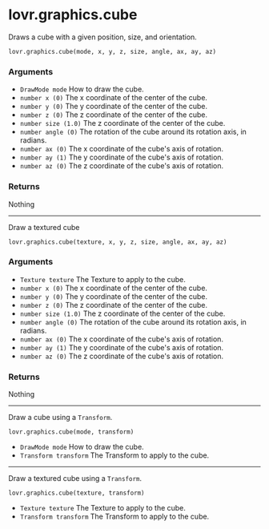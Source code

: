 <!--
category: reference
-->

lovr.graphics.cube
===

Draws a cube with a given position, size, and orientation.

    lovr.graphics.cube(mode, x, y, z, size, angle, ax, ay, az)

### Arguments

- `DrawMode mode` How to draw the cube.
- `number x (0)` The x coordinate of the center of the cube.
- `number y (0)` The y coordinate of the center of the cube.
- `number z (0)` The z coordinate of the center of the cube.
- `number size (1.0)` The z coordinate of the center of the cube.
- `number angle (0)` The rotation of the cube around its rotation axis, in radians.
- `number ax (0)` The x coordinate of the cube's axis of rotation.
- `number ay (1)` The y coordinate of the cube's axis of rotation.
- `number az (0)` The z coordinate of the cube's axis of rotation.

### Returns

Nothing

---

Draw a textured cube

    lovr.graphics.cube(texture, x, y, z, size, angle, ax, ay, az)

### Arguments

- `Texture texture` The Texture to apply to the cube.
- `number x (0)` The x coordinate of the center of the cube.
- `number y (0)` The y coordinate of the center of the cube.
- `number z (0)` The z coordinate of the center of the cube.
- `number size (1.0)` The z coordinate of the center of the cube.
- `number angle (0)` The rotation of the cube around its rotation axis, in radians.
- `number ax (0)` The x coordinate of the cube's axis of rotation.
- `number ay (1)` The y coordinate of the cube's axis of rotation.
- `number az (0)` The z coordinate of the cube's axis of rotation.

### Returns

Nothing

---

Draw a cube using a `Transform`.

    lovr.graphics.cube(mode, transform)

- `DrawMode mode` How to draw the cube.
- `Transform transform` The Transform to apply to the cube.

---

Draw a textured cube using a `Transform`.

    lovr.graphics.cube(texture, transform)

- `Texture texture` The Texture to apply to the cube.
- `Transform transform` The Transform to apply to the cube.
